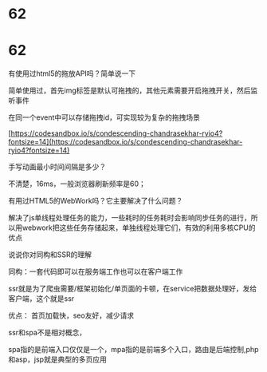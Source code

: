 # 62

# 62

有使用过html5的拖放API吗？简单说一下

简单使用过，首先img标签是默认可拖拽的，其他元素需要开启拖拽开关，然后监听事件

在同一个event中可以存储拖拽id，可实现较为复杂的拖拽场景

[https://codesandbox.io/s/condescending-chandrasekhar-ryio4?fontsize=14](https://codesandbox.io/s/condescending-chandrasekhar-ryio4?fontsize=14)

手写动画最小时间间隔是多少？

不清楚，16ms，一般浏览器刷新频率是60；

有用过HTML5的WebWork吗？它主要解决了什么问题？

解决了js单线程处理任务的能力，一些耗时的任务耗时会影响同步任务的进行，所以用webwork把这些任务存储起来，单独线程处理它们，有效的利用多核CPU的优点

说说你对同构和SSR的理解

同构：一套代码即可以在服务端工作也可以在客户端工作

ssr就是为了爬虫需要/框架初始化/单页面的卡顿，在service把数据处理好，发给客户端，这个就是ssr

优点： 首页加载快，seo友好，减少请求

ssr和spa不是相对概念，

spa指的是前端入口仅仅是一个，mpa指的是前端多个入口，路由是后端控制,php和asp，jsp就是典型的多页应用
